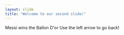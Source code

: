 ```yaml
---
layout: slide
title: "Welcome to our second slide!"
---
```

Messi wins the Ballon D'or
Use the left arrow to go back!
